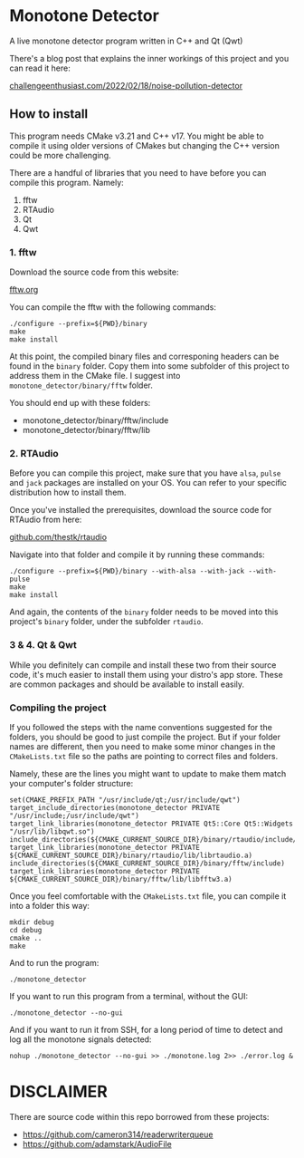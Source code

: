 # Monotone Detector
A live monotone detector program written in C++ and Qt (Qwt)

There's a blog post that explains the inner workings of this project and you can read it here:

[challengeenthusiast.com/2022/02/18/noise-pollution-detector](https://challengeenthusiast.com/2022/02/18/noise-pollution-detector/)

## How to install
This program needs CMake v3.21 and C++ v17. You might be able to compile it using older versions of CMakes but changing the C++ version could be more challenging.

There are a handful of libraries that you need to have before you can compile this program. Namely:

 1. fftw
 1. RTAudio
 1. Qt
 1. Qwt

### 1. fftw

Download the source code from this website:

[fftw.org](http://fftw.org/)

You can compile the fftw with the following commands:

```
./configure --prefix=${PWD}/binary
make
make install
```

At this point, the compiled binary files and corresponing headers can be found in the `binary` folder. Copy them into some subfolder of this project to address them in the CMake file. I suggest into `monotone_detector/binary/fftw` folder.

You should end up with these folders:

 * monotone_detector/binary/fftw/include
 * monotone_detector/binary/fftw/lib

### 2. RTAudio

Before you can compile this project, make sure that you have `alsa`, `pulse` and `jack` packages are installed on your OS. You can refer to your specific distribution how to install them.

Once you've installed the prerequisites, download the source code for RTAudio from here:

[github.com/thestk/rtaudio](https://github.com/thestk/rtaudio)

Navigate into that folder and compile it by running these commands:

```
./configure --prefix=${PWD}/binary --with-alsa --with-jack --with-pulse
make
make install
```

And again, the contents of the `binary` folder needs to be moved into this project's `binary` folder, under the subfolder `rtaudio`.

### 3 & 4. Qt & Qwt

While you definitely can compile and install these two from their source code, it's much easier to install them using your distro's app store. These are common packages and should be available to install easily.

### Compiling the project

If you followed the steps with the name conventions suggested  for the folders, you should be good to just compile the project. But if your folder names are different, then you need to make some minor changes in the `CMakeLists.txt` file so the paths are pointing to correct files and folders.

Namely, these are the lines you might want to update to make them match your computer's folder structure:

```
set(CMAKE_PREFIX_PATH "/usr/include/qt;/usr/include/qwt")
target_include_directories(monotone_detector PRIVATE "/usr/include;/usr/include/qwt")
target_link_libraries(monotone_detector PRIVATE Qt5::Core Qt5::Widgets "/usr/lib/libqwt.so")
include_directories(${CMAKE_CURRENT_SOURCE_DIR}/binary/rtaudio/include/rtaudio)
target_link_libraries(monotone_detector PRIVATE ${CMAKE_CURRENT_SOURCE_DIR}/binary/rtaudio/lib/librtaudio.a)
include_directories(${CMAKE_CURRENT_SOURCE_DIR}/binary/fftw/include)
target_link_libraries(monotone_detector PRIVATE ${CMAKE_CURRENT_SOURCE_DIR}/binary/fftw/lib/libfftw3.a)
```
Once you feel comfortable with the `CMakeLists.txt` file, you can compile it into a folder this way:

```
mkdir debug
cd debug
cmake ..
make
```

And to run the program:

```
./monotone_detector
```

If you want to run this program from a terminal, without the GUI:

```
./monotone_detector --no-gui
```

And if you want to run it from SSH, for a long period of time to detect and log all the monotone signals detected:

```
nohup ./monotone_detector --no-gui >> ./monotone.log 2>> ./error.log &
```

# DISCLAIMER

There are source code within this repo borrowed from these projects:

 * https://github.com/cameron314/readerwriterqueue
 * https://github.com/adamstark/AudioFile

